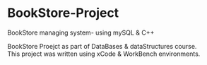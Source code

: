 # BookStore-Project
BookStore managing system- using mySQL &amp; C++


BookStore Proejct as part of DataBases & dataStructures course.<br/>
This project was written using xCode & WorkBench environments.


